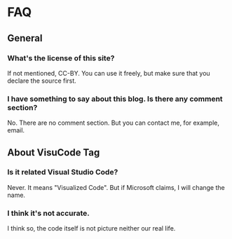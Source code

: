 # FAQ

## General
### What's the license of this site?

If not mentioned, CC-BY. You can use it freely, but make sure that you declare the source first.

### I have something to say about this blog. Is there any comment section?

No. There are no comment section. But you can contact me, for example, email.


## About VisuCode Tag
### Is it related Visual Studio Code?

Never. It means "Visualized Code". But if Microsoft claims, I will change the name.

### I think it's not accurate.

I think so, the code itself is not picture neither our real life.
